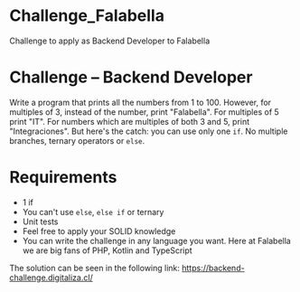 # Challenge_Falabella
Challenge to apply as Backend Developer to Falabella

# Challenge – Backend Developer
Write a program that prints all the numbers from 1 to 100. However, for
multiples of 3, instead of the number, print "Falabella". For multiples of 5 print
"IT". For numbers which are multiples of both 3 and 5, print "Integraciones".
But here's the catch: you can use only one `if`. No multiple branches, ternary
operators or `else`.
# Requirements
* 1 if
* You can't use `else`, `else if` or ternary
* Unit tests
* Feel free to apply your SOLID knowledge
* You can write the challenge in any language you want. Here at Falabella we are
big fans of PHP, Kotlin and TypeScript


The solution can be seen in the following link: https://backend-challenge.digitaliza.cl/

